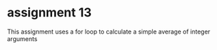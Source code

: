 # assignment 13  

This assignment uses a for loop to calculate a simple average of integer arguments 
